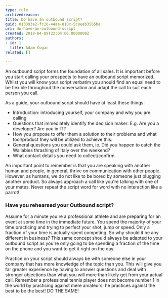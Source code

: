 ```yaml
---
type: rule
archivedreason: 
title: Do have an outbound script?
guid: 013393a2-fc20-44aa-818c-5c8eeb3565be
uri: do-have-an-outbound-script
created: 2018-04-09T22:04:06.0000000Z
authors:
- id: 1
  title: Adam Cogan
related: []

---
```


An outbound script forms the foundation of all sales. It is important before you start calling your prospects to have an outbound script memorized. Whilst you will know your script verbatim you should find an equal need to be flexible throughout the conversation and adapt the call to suit each person you call.

<!--endintro-->

As a guide, your outbound script should have at least these things:

* Introduction: introducing yourself, your company and why you are calling
* Questions that immediately identify the decision maker: E.g. Are you a developer? Are you in IT?
* How you propose to offer them a solution to their problems and what tool/product they will be utilized to achieve this.
* General questions you could ask them, ie. Did you happen to catch the Wallabies thrashing of Italy over the weekend?
* What contact details you need to collect/confirm


An important point to remember is that you are speaking with another human and people, in general, thrive on communication with other people. However, as humans, we do not like to be bored by someone just plugging another product. So always approach a call like you're talking with one of your mates. Never repeat the script word for word with no interaction like a parrot!

### Have you rehearsed your Outbound script?

Assume for a minute you're a professional athlete and are preparing for an event at some time in the immediate future. You spend the majority of your time practicing and trying to perfect your shot, jump or speed. Only a fraction of your time is actually spent competing. So why should it be any different in business? This same concept should always be adapted to your outbound script as you're only going to be spending a fraction of the time on the phone and you want to get it right on the day.

Practice on your script should always be with someone else in your company that has more knowledge of the topic than you. This will give you far greater experience by having to answer questions and deal with stronger objections than what you will more than likely get from your actual call. Remember a professional tennis player does not become number 1 in the world by practicing against mere amateurs; he practices against the best to be the best! DO THE SAME!
